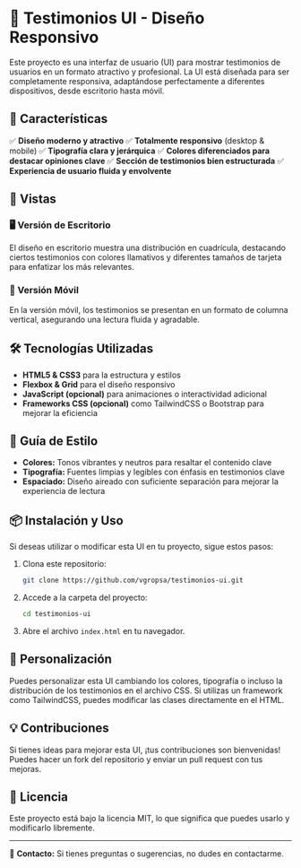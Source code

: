 # 🌟 Testimonios UI - Diseño Responsivo

Este proyecto es una interfaz de usuario (UI) para mostrar testimonios de usuarios en un formato atractivo y profesional. La UI está diseñada para ser completamente responsiva, adaptándose perfectamente a diferentes dispositivos, desde escritorio hasta móvil.

## 📌 Características

✅ **Diseño moderno y atractivo**
✅ **Totalmente responsivo** (desktop & mobile)
✅ **Tipografía clara y jerárquica**
✅ **Colores diferenciados para destacar opiniones clave**
✅ **Sección de testimonios bien estructurada**
✅ **Experiencia de usuario fluida y envolvente**

## 📱 Vistas

### 🖥️ Versión de Escritorio
El diseño en escritorio muestra una distribución en cuadrícula, destacando ciertos testimonios con colores llamativos y diferentes tamaños de tarjeta para enfatizar los más relevantes.

### 📲 Versión Móvil
En la versión móvil, los testimonios se presentan en un formato de columna vertical, asegurando una lectura fluida y agradable.

## 🛠️ Tecnologías Utilizadas

- **HTML5 & CSS3** para la estructura y estilos
- **Flexbox & Grid** para el diseño responsivo
- **JavaScript (opcional)** para animaciones o interactividad adicional
- **Frameworks CSS (opcional)** como TailwindCSS o Bootstrap para mejorar la eficiencia

## 🎨 Guía de Estilo

- **Colores:** Tonos vibrantes y neutros para resaltar el contenido clave
- **Tipografía:** Fuentes limpias y legibles con énfasis en testimonios clave
- **Espaciado:** Diseño aireado con suficiente separación para mejorar la experiencia de lectura

## 📦 Instalación y Uso

Si deseas utilizar o modificar esta UI en tu proyecto, sigue estos pasos:

1. Clona este repositorio:
   ```bash
   git clone https://github.com/vgropsa/testimonios-ui.git
   ```
2. Accede a la carpeta del proyecto:
   ```bash
   cd testimonios-ui
   ```
3. Abre el archivo `index.html` en tu navegador.

## 🚀 Personalización

Puedes personalizar esta UI cambiando los colores, tipografía o incluso la distribución de los testimonios en el archivo CSS. Si utilizas un framework como TailwindCSS, puedes modificar las clases directamente en el HTML.

## 💡 Contribuciones

Si tienes ideas para mejorar esta UI, ¡tus contribuciones son bienvenidas! Puedes hacer un fork del repositorio y enviar un pull request con tus mejoras.

## 📄 Licencia

Este proyecto está bajo la licencia MIT, lo que significa que puedes usarlo y modificarlo libremente.

---

📩 **Contacto:** Si tienes preguntas o sugerencias, no dudes en contactarme.

